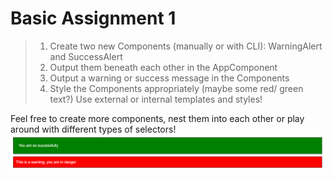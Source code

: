 # Basic Assignment 1

> 1. Create two new Components (manually or with CLI): WarningAlert and SuccessAlert
> 2. Output them beneath each other in the AppComponent
> 3. Output a warning or success message in the Components
> 4. Style the Components appropriately (maybe some red/ green text?)
Use external or internal templates and styles!

Feel free to create more components, nest them into each other or play around with different types of selectors!
![img_1.png](images/img_1.png)